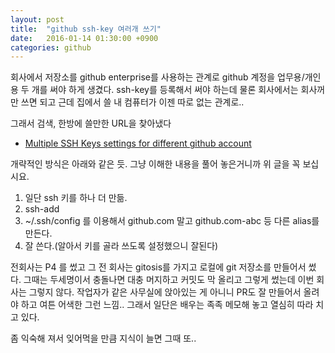 ```yaml
---
layout: post
title:  "github ssh-key 여러개 쓰기"
date:   2016-01-14 01:30:00 +0900
categories: github
---
```


회사에서 저장소를 github enterprise를 사용하는 관계로 github 계정을 업무용/개인용 두 개를 써야 하게 생겼다.
ssh-key를 등록해서 써야 하는데 물론 회사에서는 회사꺼만 쓰면 되고 근데 집에서 쓸 내 컴퓨터가 이젠 따로 없는 관계로..

그래서 검색, 한방에 쓸만한 URL을 찾아냈다

- [Multiple SSH Keys settings for different github account](https://gist.github.com/jexchan/2351996)

개략적인 방식은 아래와 같은 듯. 그냥 이해한 내용을 풀어 놓은거니까 위 글을 꼭 보십시요.

1. 일단 ssh 키를 하나 더 만듦.
2. ssh-add
3. ~/.ssh/config 를 이용해서 github.com 말고 github.com-abc 등 다른 alias를 만든다.
4. 잘 쓴다.(알아서 키를 골라 쓰도록 설정했으니 잘된다)

전회사는 P4 를 썼고 그 전 회사는 gitosis를 가지고 로컬에 git 저장소를 만들어서 썼다.
그때는 두세명이서 충돌나면 대충 머지하고 커밋도 막 올리고 그렇게 썼는데 이번 회사는 그렇지 않다.
작업자가 같은 사무실에 앉아있는 게 아니니 PR도 잘 만들어서 올려야 하고 여튼 어색한 그런 느낌..
그래서 일단은 배우는 족족 메모해 놓고 열심히 따라 치고 있다.

좀 익숙해 져서 잊어먹을 만큼 지식이 늘면 그때 또..
